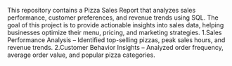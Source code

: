 This repository contains a Pizza Sales Report that analyzes sales performance, customer preferences, and revenue trends using SQL. The goal of this project is to provide actionable insights into sales data, helping businesses optimize their menu, pricing, and marketing strategies.
1.Sales Performance Analysis – Identified top-selling pizzas, peak sales hours, and revenue trends.
2.Customer Behavior Insights – Analyzed order frequency, average order value, and popular pizza categories.
